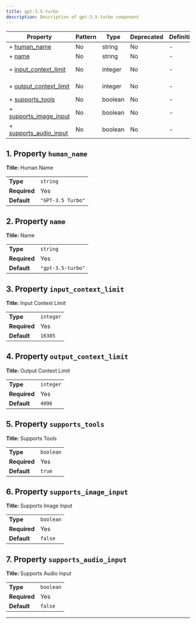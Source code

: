 ```yaml
---
title: gpt-3.5-turbo
description: Description of gpt-3.5-turbo component
---
```


| Property                                         | Pattern | Type    | Deprecated | Definition | Title/Description    |
| ------------------------------------------------ | ------- | ------- | ---------- | ---------- | -------------------- |
| + [human_name](#human_name )                     | No      | string  | No         | -          | Human Name           |
| + [name](#name )                                 | No      | string  | No         | -          | Name                 |
| + [input_context_limit](#input_context_limit )   | No      | integer | No         | -          | Input Context Limit  |
| + [output_context_limit](#output_context_limit ) | No      | integer | No         | -          | Output Context Limit |
| + [supports_tools](#supports_tools )             | No      | boolean | No         | -          | Supports Tools       |
| + [supports_image_input](#supports_image_input ) | No      | boolean | No         | -          | Supports Image Input |
| + [supports_audio_input](#supports_audio_input ) | No      | boolean | No         | -          | Supports Audio Input |

## <a name="human_name"></a>1. Property `human_name`

**Title:** Human Name

|              |                   |
| ------------ | ----------------- |
| **Type**     | `string`          |
| **Required** | Yes               |
| **Default**  | `"GPT-3.5 Turbo"` |

## <a name="name"></a>2. Property `name`

**Title:** Name

|              |                   |
| ------------ | ----------------- |
| **Type**     | `string`          |
| **Required** | Yes               |
| **Default**  | `"gpt-3.5-turbo"` |

## <a name="input_context_limit"></a>3. Property `input_context_limit`

**Title:** Input Context Limit

|              |           |
| ------------ | --------- |
| **Type**     | `integer` |
| **Required** | Yes       |
| **Default**  | `16385`   |

## <a name="output_context_limit"></a>4. Property `output_context_limit`

**Title:** Output Context Limit

|              |           |
| ------------ | --------- |
| **Type**     | `integer` |
| **Required** | Yes       |
| **Default**  | `4096`    |

## <a name="supports_tools"></a>5. Property `supports_tools`

**Title:** Supports Tools

|              |           |
| ------------ | --------- |
| **Type**     | `boolean` |
| **Required** | Yes       |
| **Default**  | `true`    |

## <a name="supports_image_input"></a>6. Property `supports_image_input`

**Title:** Supports Image Input

|              |           |
| ------------ | --------- |
| **Type**     | `boolean` |
| **Required** | Yes       |
| **Default**  | `false`   |

## <a name="supports_audio_input"></a>7. Property `supports_audio_input`

**Title:** Supports Audio Input

|              |           |
| ------------ | --------- |
| **Type**     | `boolean` |
| **Required** | Yes       |
| **Default**  | `false`   |

----------------------------------------------------------------------------------------------------------------------------
